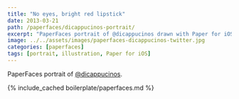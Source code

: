```yaml
---
title: "No eyes, bright red lipstick"
date: 2013-03-21
path: /paperfaces/dicappucinos-portrait/
excerpt: "PaperFaces portrait of @dicappucinos drawn with Paper for iOS on an iPad."
image: ../../assets/images/paperfaces-dicappucinos-twitter.jpg
categories: [paperfaces]
tags: [portrait, illustration, Paper for iOS]
---
```


PaperFaces portrait of [@dicappucinos](https://twitter.com/dicappucinos).

{% include_cached boilerplate/paperfaces.md %}
